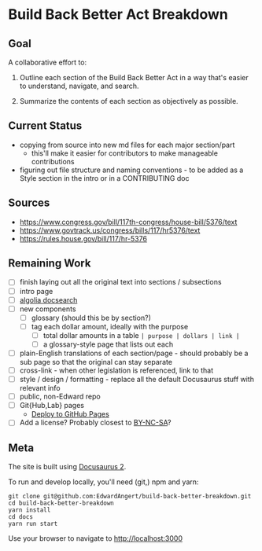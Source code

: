 # Build Back Better Act Breakdown

## Goal

A collaborative effort to:

1. Outline each section of the Build Back Better Act in a way that's easier to understand, navigate, and search.

1. Summarize the contents of each section as objectively as possible.

## Current Status

- copying from source into new md files for each major section/part
  - this'll make it easier for contributors to make manageable contributions
- figuring out file structure and naming conventions - to be added as a Style section in the intro or in a CONTRIBUTING doc

## Sources

- https://www.congress.gov/bill/117th-congress/house-bill/5376/text
- https://www.govtrack.us/congress/bills/117/hr5376/text
- https://rules.house.gov/bill/117/hr-5376

## Remaining Work

- [ ] finish laying out all the original text into sections / subsections
- [ ] intro page
- [ ] [algolia docsearch](https://docusaurus.io/docs/search#using-algolia-docsearch)
- [ ] new components
  - [ ] glossary (should this be by section?)
  - [ ] tag each dollar amount, ideally with the purpose
    - [ ] total dollar amounts in a table `| purpose | dollars | link |`
    - [ ] a glossary-style page that lists out each
- [ ] plain-English translations of each section/page - should probably be a sub page so that the original can stay separate
- [ ] cross-link - when other legislation is referenced, link to that
- [ ] style / design / formatting - replace all the default Docusaurus stuff with relevant info
- [ ] public, non-Edward repo
- [ ] Git{Hub,Lab} pages
  - [Deploy to GitHub Pages](https://docusaurus.io/docs/deployment)
- [ ] Add a license? Probably closest to [BY-NC-SA](https://en.wikipedia.org/wiki/Creative_Commons_license#Types_of_license)?

## Meta

The site is built using [Docusaurus 2](https://docusaurus.io/).

To run and develop locally, you'll need (git,) npm and yarn:

```shell
git clone git@github.com:EdwardAngert/build-back-better-breakdown.git
cd build-back-better-breakdown
yarn install
cd docs
yarn run start
```

Use your browser to navigate to [http://localhost:3000](http://localhost:3000)
